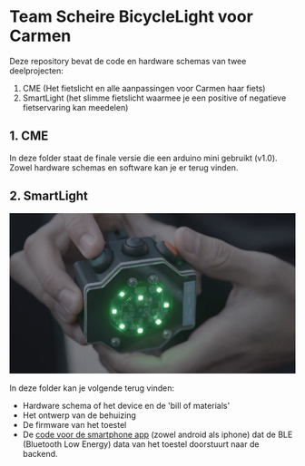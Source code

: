 # Team Scheire BicycleLight voor Carmen

Deze repository bevat de code en hardware schemas van twee deelprojecten:

1. CME (Het fietslicht en alle aanpassingen voor Carmen haar fiets)
2. SmartLight (het slimme fietslicht waarmee je een positive of negatieve fietservaring kan meedelen)


## 1. CME

In deze folder staat de finale versie die een arduino mini gebruikt (v1.0). Zowel hardware schemas en software kan je er terug vinden.


## 2. SmartLight

![smartlight](screenshots/fietslicht-still04.png)

In deze folder kan je volgende terug vinden:

- Hardware schema of het device en de 'bill of materials'
- Het ontwerp van de behuizing
- De firmware van het toestel
- De [code voor de smartphone app](SmartLight/app) (zowel android als iphone) dat de BLE (Bluetooth Low Energy) data van het toestel doorstuurt naar de backend.
